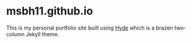 # msbh11.github.io
This is my personal portfolio site built using [Hyde](https://github.com/poole/hyde) which is a brazen two-column Jekyll theme.


